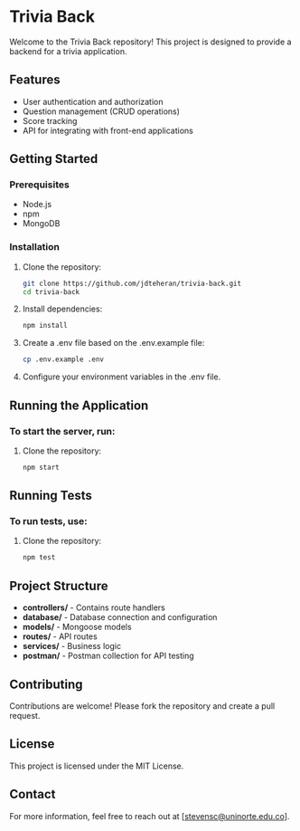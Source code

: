 # Trivia Back

Welcome to the Trivia Back repository! This project is designed to provide a backend for a trivia application. 

## Features

- User authentication and authorization
- Question management (CRUD operations)
- Score tracking
- API for integrating with front-end applications

## Getting Started

### Prerequisites

- Node.js
- npm
- MongoDB

### Installation

1. Clone the repository:
   ```sh
   git clone https://github.com/jdteheran/trivia-back.git
   cd trivia-back

2. Install dependencies:
   ```sh
   npm install

3. Create a .env file based on the .env.example file:
   ```sh
   cp .env.example .env

4. Configure your environment variables in the .env file.

## Running the Application

### To start the server, run:

1. Clone the repository:
   ```sh
   npm start

## Running Tests

### To run tests, use:

1. Clone the repository:
   ```sh
   npm test

## Project Structure

- **controllers/** - Contains route handlers
- **database/** - Database connection and configuration
- **models/** - Mongoose models
- **routes/** - API routes
- **services/** - Business logic
- **postman/** - Postman collection for API testing

## Contributing
Contributions are welcome! Please fork the repository and create a pull request.

## License
This project is licensed under the MIT License.

## Contact
For more information, feel free to reach out at [stevensc@uninorte.edu.co].